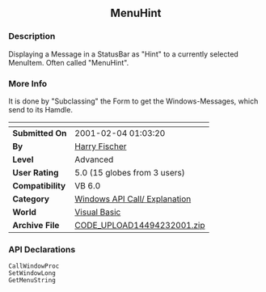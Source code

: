 ﻿<div align="center">

## MenuHint


</div>

### Description

Displaying a Message in a StatusBar as "Hint" to a currently selected MenuItem. Often called "MenuHint".
 
### More Info
 
It is done by "Subclassing" the Form to get the Windows-Messages, which send to its Hamdle.


<span>             |<span>
---                |---
**Submitted On**   |2001-02-04 01:03:20
**By**             |[Harry Fischer](https://github.com/Planet-Source-Code/PSCIndex/blob/master/ByAuthor/harry-fischer.md)
**Level**          |Advanced
**User Rating**    |5.0 (15 globes from 3 users)
**Compatibility**  |VB 6\.0
**Category**       |[Windows API Call/ Explanation](https://github.com/Planet-Source-Code/PSCIndex/blob/master/ByCategory/windows-api-call-explanation__1-39.md)
**World**          |[Visual Basic](https://github.com/Planet-Source-Code/PSCIndex/blob/master/ByWorld/visual-basic.md)
**Archive File**   |[CODE\_UPLOAD14494232001\.zip](https://github.com/Planet-Source-Code/harry-fischer-menuhint__1-14983/archive/master.zip)

### API Declarations

```
CallWindowProc
SetWindowLong
GetMenuString
```





